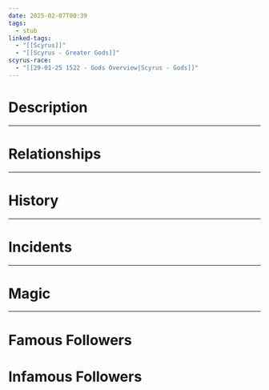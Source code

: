```yaml
---
date: 2025-02-07T00:39
tags:
  - stub
linked-tags:
  - "[[Scyrus]]"
  - "[[Scyrus - Greater Gods]]"
scyrus-race:
  - "[[29-01-25 1522 - Gods Overview|Scyrus - Gods]]"
---
```

# Description

---
# Relationships

---
# History

---
# Incidents

---
# Magic


---
# Famous Followers
# Infamous Followers

